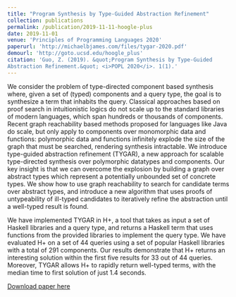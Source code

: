 ```yaml
---
title: "Program Synthesis by Type-Guided Abstraction Refinement"
collection: publications
permalink: /publication/2019-11-11-hoogle-plus
date: 2019-11-01
venue: 'Principles of Programming Languages 2020'
paperurl: 'http://michaelbjames.com/files/tygar-2020.pdf'
demourl: 'http://goto.ucsd.edu/hoogle_plus'
citation: 'Guo, Z. (2019). &quot;Program Synthesis by Type-Guided
Abstraction Refinement.&quot; <i>POPL 2020</i>. 1(1).'
---
```


We consider the problem of type-directed component based synthesis where, given
a set of (typed) components and a query type, the goal is to synthesize a term
that inhabits the query. Classical approaches based on proof search in
intuitionistic logics do not scale up to the standard libraries of modern
languages, which span hundreds or thousands of components. Recent graph
reachability based methods proposed for languages like Java do scale, but only
apply to components over monomorphic data and functions: polymorphic data and
functions infinitely explode the size of the graph that must be searched,
rendering synthesis intractable. We introduce type-guided abstraction refinement
(TYGAR), a new approach for scalable type-directed synthesis over polymorphic
datatypes and components. Our key insight is that we can overcome the explosion
by building a graph over abstract types which represent a potentially unbounded
set of concrete types. We show how to use graph reachability to search for
candidate terms over abstract types, and introduce a new algorithm that uses
proofs of untypeability of ill-typed candidates to iteratively refine the
abstraction until a well-typed result is found.


We have implemented TYGAR in H+, a tool that takes as input a set of Haskell libraries and a query type, and returns a Haskell term that uses functions from the provided libraries to implement the query type. We have evaluated H+ on a set of 44 queries using a set of popular Haskell libraries with a total of 291 components. Our results demonstrate that H+ returns an interesting solution within the first five results for 33 out of 44 queries. Moreover, TYGAR allows H+ to rapidly return well-typed terms, with the median time to first solution of just 1.4 seconds.

[Download paper here]({{site.baseurl}}/files/tygar-2020.pdf)
